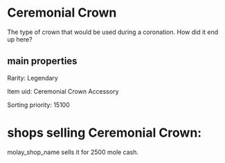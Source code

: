 # Ceremonial Crown

The type of crown that would be used during a coronation. How did it end up here?

## main properties

Rarity: Legendary

Item uid: Ceremonial Crown Accessory

Sorting priority: 15100

# shops selling Ceremonial Crown:

molay_shop_name sells it for 2500 mole cash.